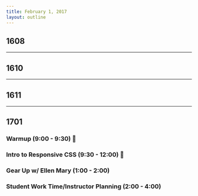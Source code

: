 ```yaml
---
title: February 1, 2017
layout: outline
---
```


## 1608

***

## 1610

***

## 1611

***

## 1701

### Warmup (9:00 - 9:30) :muscle:

### Intro to Responsive CSS (9:30 - 12:00) :ghost:

### Gear Up w/ Ellen Mary (1:00 - 2:00)

### Student Work Time/Instructor Planning (2:00 - 4:00)

